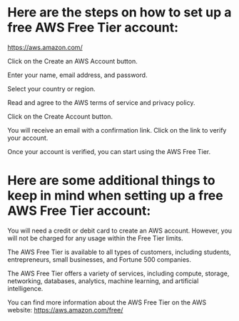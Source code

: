 # Here are the steps on how to set up a free AWS Free Tier account:

https://aws.amazon.com/

Click on the Create an AWS Account button.

Enter your name, email address, and password.

Select your country or region.

Read and agree to the AWS terms of service and privacy policy.

Click on the Create Account button.

You will receive an email with a confirmation link. Click on the link to verify your account.

Once your account is verified, you can start using the AWS Free Tier.

# Here are some additional things to keep in mind when setting up a free AWS Free Tier account:

You will need a credit or debit card to create an AWS account. However, you will not be charged for any usage within the Free Tier limits.

The AWS Free Tier is available to all types of customers, including students, entrepreneurs, small businesses, and Fortune 500 companies.

The AWS Free Tier offers a variety of services, including compute, storage, networking, databases, analytics, machine learning, and artificial intelligence.

You can find more information about the AWS Free Tier on the AWS website: https://aws.amazon.com/free/
